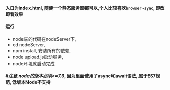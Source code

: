 #### 入口为index.html, 随便一个静态服务器都可以,个人比较喜欢`browser-sync`, 即改即看效果

#### 运行
+ node端的代码在nodeServer下, 
+ cd nodeServer,
+ npm install, 安装所有的依赖,
+ node upload.js启动服务,
+ node环境就启动完成
#### *#注意:node的版本必须>=7.6*, 因为里面使用了async和await语法, 属于ES7规范, 低版本Node不支持